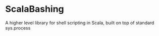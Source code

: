 # ScalaBashing
A higher level library for shell scripting in Scala, built on top of standard sys.process
